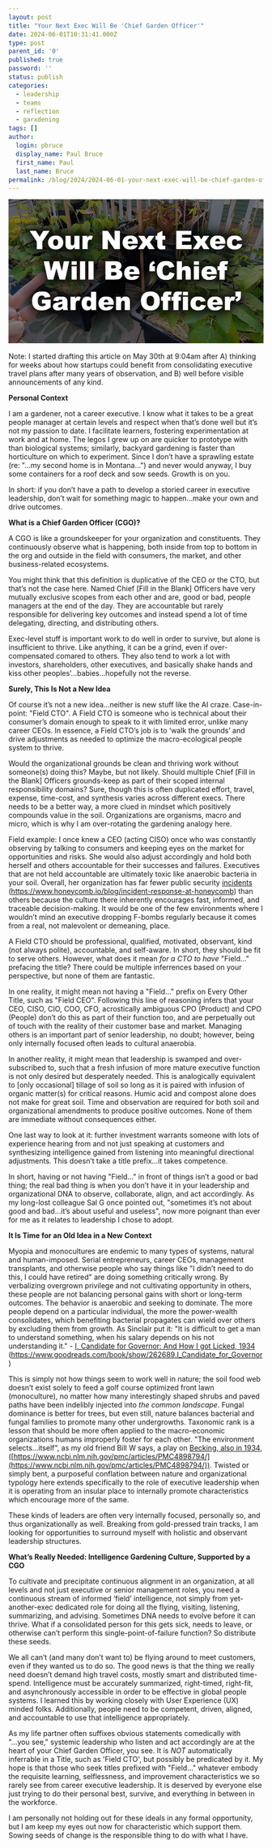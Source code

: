 ```yaml
---
layout: post
title: "Your Next Exec Will Be 'Chief Garden Officer'"
date: 2024-06-01T10:31:41.000Z
type: post
parent_id: '0'
published: true
password: ''
status: publish
categories:
  - leadership
  - teams
  - reflection
  - garxdening
tags: []
author:
  login: pbruce
  display_name: Paul Bruce
  first_name: Paul
  last_name: Bruce
permalink: /blog/2024/2024-06-01-your-next-exec-will-be-chief-garden-officer
---
```


![Leadership that doesn't garden...should](/assets/images/2024/2024-06-01-your-next-exec-will-be-chief-garden-officer.jpg)

Note: I started drafting this article on May 30th at 9:04am after A) thinking for weeks about how startups could benefit from consolidating executive travel plans after many years of observation, and B) well before visible announcements of any kind.

**Personal Context**

I am a gardener, not a career executive. I know what it takes to be a great people manager at certain levels and respect when that’s done well but it’s not my passion to date. I facilitate learners, fostering experimentation at work and at home. The legos I grew up on are quicker to prototype with than biological systems; similarly, backyard gardening is faster than horticulture on which to experiment. Since I don’t have a sprawling estate (re: "...my second home is in Montana...") and never would anyway, I buy some containers for a roof deck and sow seeds. Growth is on you.

In short: if you don’t have a path to develop a storied career in executive leadership, don’t wait for something magic to happen...make your own and drive outcomes.

**What is a Chief Garden Officer (CGO)?**

A CGO is like a groundskeeper for your organization and constituents. They continuously observe what is happening, both inside from top to bottom in the org and outside in the field with consumers, the market, and other business-related ecosystems. 

You might think that this definition is duplicative of the CEO or the CTO, but that’s not the case here. Named Chief [Fill in the Blank] Officers have very mutually exclusive scopes from each other and are, good or bad, people managers at the end of the day. They are accountable but rarely responsible for delivering key outcomes and instead spend a lot of time delegating, directing, and distributing others. 

Exec-level stuff is important work to do well in order to survive, but alone is insufficient to thrive. Like anything, it can be a grind, even if over-compensated comared to others. They also tend to work a lot with investors, shareholders, other executives, and basically shake hands and kiss other peoples’...babies...hopefully not the reverse. 

**Surely, This Is Not a New Idea**

Of course it’s not a new idea...neither is new stuff like the AI craze. Case-in-point: "Field CTO". A Field CTO is someone who is technical about their consumer’s domain enough to speak to it with limited error, unlike many career CEOs. In essence, a Field CTO’s job is to ‘walk the grounds’ and drive adjustments as needed to optimize the macro-ecological people system to thrive.

Would the organizational grounds be clean and thriving work without someone(s) doing this? Maybe, but not likely. Should multiple Chief [Fill in the Blank] Officers grounds-keep as part of their scoped internal responsibility domains? Sure, though this is often duplicated effort, travel, expense, time-cost, and synthesis varies across different execs. There needs to be a better way, a more clued in mindset which positively compounds value in the soil. Organizations are organisms, macro and micro, which is why I am over-rotating the gardening analogy here.

Field example: I once knew a CEO (acting CISO) once who was constantly observing by talking to consumers and keeping eyes on the market for opportunities and risks. She would also adjust accordingly and hold both herself and others accountable for their successes and failures. Executives that are not held accountable are ultimately toxic like anaerobic bacteria in your soil. Overall, her organization has far fewer public security [incidents](https://www.honeycomb.io/blog/incident-response-at-honeycomb) (https://www.honeycomb.io/blog/incident-response-at-honeycomb) than others because the culture there inherently encourages fast, informed, and traceable decision-making. It would be one of the few environments where I wouldn’t mind an executive dropping F-bombs regularly because it comes from a real, not malevolent or demeaning, place.

A Field CTO should be professional, qualified, motivated, observant, kind (not always polite), accountable, and self-aware. In short, they should be fit to serve others. However, what does it mean _for a CTO to have_ "Field..." prefacing the title? There could be multiple inferrences based on your perspective, but none of them are fantastic. 

In one reality, it might mean not having a "Field..." prefix on Every Other Title, such as "Field CEO". Following this line of reasoning infers that your CEO, CISO, CIO, COO, CFO, acrostically ambiguous CPO (Product) and CPO (People) don’t do this as part of their function too, and are perpetually out of touch with the reality of their customer base and market. Managing others is an important part of senior leadership, no doubt; however, being only internally focused often leads to cultural anaerobia.

In another reality, it might mean that leadership is swamped and over-subscribed to, such that a fresh infusion of more mature executive function is not only desired but desperately needed. This is analogically equivalent to [only occasional] tillage of soil so long as it is paired with infusion of organic matter(s) for critical reasons. Humic acid and compost alone does not make for great soil. Time and observation are required for both soil and organizational amendments to produce positive outcomes. None of them are immediate without consequences either.

One last way to look at it: further investment warrants someone with lots of experience hearing from and not just speaking at customers and synthesizing intelligence gained from listening into meaningful directional adjustments. This doesn’t take a title prefix...it takes competence.

In short, having or not having "Field..." in front of things isn’t a good or bad thing; the real bad thing is when you don’t have it in your leadership and organizational DNA to observe, collaborate, align, and act accordingly. As my long-lost colleague Sal G once pointed out, "sometimes it’s not about good and bad...it’s about useful and useless", now more poignant than ever for me as it relates to leadership I chose to adopt.

**It Is Time for an Old Idea in a New Context**

Myopia and monocultures are endemic to many types of systems, natural and human-imposed. Serial entrepreneurs, career CEOs, management transplants, and otherwise people who say things like "I didn’t need to do this, I could have retired" are doing something critically wrong. By verbalizing overgrown privilege and not cultivating opportunity in others, these people are not balancing personal gains with short or long-term outcomes. The behavior is anaerobic  and seeking to dominate. The more people depend on a particular individual, the more the power-wealth consolidates, which benefiting bacterial propagates can wield over others by excluding them from growth. As Sinclair put it: "It is difficult to get a man to understand something, when his salary depends on his not understanding it." - [I, Candidate for Governor: And How I got Licked, 1934](https://www.goodreads.com/book/show/262689.I_Candidate_for_Governor) (https://www.goodreads.com/book/show/262689.I_Candidate_for_Governor)

This is simply not how things seem to work well in nature; the soil food web doesn’t exist solely to feed a golf course optimized front lawn (monoculture), no matter how many interestingly shaped shrubs and paved paths have been indelibly injected into _the common landscape_. Fungal dominance is better for trees, but even still, nature balances bacterial and fungal families to promote many other undergrowths. Taxonomic rank is a lesson that should be more often applied to the macro-economic organizations humans improperly foster for each other. "The environment selects...itself", as my old friend Bill W says, a play on [Becking, also in 1934](https://www.ncbi.nlm.nih.gov/pmc/articles/PMC4898794/), ([https://www.ncbi.nlm.nih.gov/pmc/articles/PMC4898794/](https://www.ncbi.nlm.nih.gov/pmc/articles/PMC4898794/)). Twisted or simply bent, a purposeful conflation between nature and organizational typology here extends specifically to the role of executive leadership when it is operating from an insular place to internally promote characteristics which encourage more of the same.

These kinds of leaders are often very internally focused, personally so, and thus organizationally as well. Breaking from gold-pressed train tracks, I am looking for opportunities to surround myself with holistic and observant leadership structures.

**What’s Really Needed: Intelligence Gardening Culture, Supported by a CGO**

To cultivate and precipitate continuous alignment in an organization, at all levels and not just executive or senior management roles, you need a continuous stream of informed ‘field’ intelligence, not simply from yet-another-exec dedicated role for doing all the flying, visiting, listening, summarizing, and advising. Sometimes DNA needs to evolve before it can thrive.  What if a consolidated person for this gets sick, needs to leave, or otherwise can’t perform this single-point-of-failure function? So distribute these seeds.

We all can’t (and many don’t want to) be flying around to meet customers, even if they wanted us to do so. The good news is that the thing we really need doesn’t demand high travel costs, mostly smart and distributed time-spend. Intelligence must be accurately summarized, right-timed, right-fit, and asynchronously accessible in order to be effective in global people systems. I learned this by working closely with User Experience (UX) minded folks. Additionally, people need to be competent, driven, aligned, and accountable to use that intelligence appropriately.

As my life partner often suffixes obvious statements comedically with "...you see," systemic leadership who listen and act accordingly are at the heart of your Chief Garden Officer, you see. It is *NOT* automatically inferrable in a Title, such as 'Field CTO', but possibly be predicated by it. My hope is that those who seek titles prefixed with "Field..." whatever embody the requisite learning, selflessness, and improvement characteristics we so rarely see from career executive leadership. It is deserved by everyone else just trying to do their personal best, survive, and everything in between in the workforce.

I am personally not holding out for these ideals in any formal opportunity, but I am keep my eyes out now for characteristic which support them. Sowing seeds of change is the responsible thing to do with what I have.